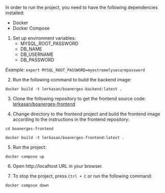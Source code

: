 In order to run the project, you need to have the following dependencies installed:
- Docker
- Docker Compose

1. Set up environment variables:
   - MYSQL_ROOT_PASSWORD
   - DB_NAME
   - DB_USERNAME
   - DB_PASSWORD
   
_Example:_
`export MYSQL_ROOT_PASSWORD=myextremelysecurepassword`


2. Run the following command to build the backend image:

`docker build -t lerkasan/boanerges-backend:latest .`


3. Clone the following repository to get the frontend source code:
[lerkasan/boanerges-frontend](https://github.com/lerkasan/boanerges-frontend)


4. Change directory to the frontend project and build the frontend image according to the instructions in the frontend repository:

`cd boanerges-frontend`

`docker build -t lerkasan/boanerges-frontend:latest .`

5. Run the project:

`docker compose up`

6. Open http://localhost URL in your browser.


7. To stop the project, press `Ctrl + C` or run the following command:

`docker compose down`